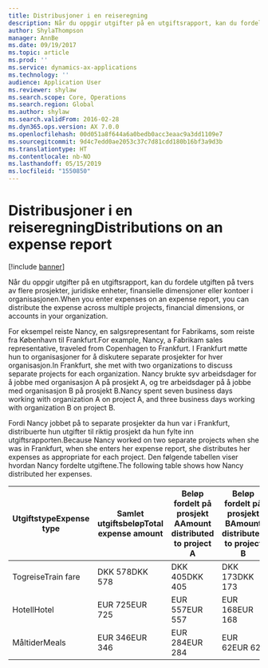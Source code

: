 ```yaml
---
title: Distribusjoner i en reiseregning
description: Når du oppgir utgifter på en utgiftsrapport, kan du fordele utgiften på tvers av flere prosjekter, juridiske enheter eller kontoer i organisasjonen.
author: ShylaThompson
manager: AnnBe
ms.date: 09/19/2017
ms.topic: article
ms.prod: ''
ms.service: dynamics-ax-applications
ms.technology: ''
audience: Application User
ms.reviewer: shylaw
ms.search.scope: Core, Operations
ms.search.region: Global
ms.author: shylaw
ms.search.validFrom: 2016-02-28
ms.dyn365.ops.version: AX 7.0.0
ms.openlocfilehash: 00d051a8f644a6a0bedb0acc3eaac9a3dd1109e7
ms.sourcegitcommit: 9d4c7edd0ae2053c37c7d81cdd180b16bf3a9d3b
ms.translationtype: HT
ms.contentlocale: nb-NO
ms.lasthandoff: 05/15/2019
ms.locfileid: "1550850"
---
```

# <a name="distributions-on-an-expense-report"></a><span data-ttu-id="48ddb-103">Distribusjoner i en reiseregning</span><span class="sxs-lookup"><span data-stu-id="48ddb-103">Distributions on an expense report</span></span>

[!include [banner](../includes/banner.md)]

<span data-ttu-id="48ddb-104"> Når du oppgir utgifter på en utgiftsrapport, kan du fordele utgiften på tvers av flere prosjekter, juridiske enheter, finansielle dimensjoner eller kontoer i organisasjonen.</span><span class="sxs-lookup"><span data-stu-id="48ddb-104">When you enter expenses on an expense report, you can distribute the expense across multiple projects, financial dimensions, or accounts in your organization.</span></span>

<span data-ttu-id="48ddb-105">For eksempel reiste Nancy, en salgsrepresentant for Fabrikams, som reiste fra København til Frankfurt.</span><span class="sxs-lookup"><span data-stu-id="48ddb-105">For example, Nancy, a Fabrikam sales representative, traveled from Copenhagen to Frankfurt.</span></span> <span data-ttu-id="48ddb-106">I Frankfurt møtte hun to organisasjoner for å diskutere separate prosjekter for hver organisasjon.</span><span class="sxs-lookup"><span data-stu-id="48ddb-106">In Frankfurt, she met with two organizations to discuss separate projects for each organization.</span></span> <span data-ttu-id="48ddb-107">Nancy brukte syv arbeidsdager for å jobbe med organisasjon A på prosjekt A, og tre arbeidsdager på å jobbe med organisasjon B på prosjekt B.</span><span class="sxs-lookup"><span data-stu-id="48ddb-107">Nancy spent seven business days working with organization A on project A, and three business days working with organization B on project B.</span></span>

<span data-ttu-id="48ddb-108">Fordi Nancy jobbet på to separate prosjekter da hun var i Frankfurt, distribuerte hun utgifter til riktig prosjekt da hun fylte inn utgiftsrapporten.</span><span class="sxs-lookup"><span data-stu-id="48ddb-108">Because Nancy worked on two separate projects when she was in Frankfurt, when she enters her expense report, she distributes her expenses as appropriate for each project.</span></span> <span data-ttu-id="48ddb-109">Den følgende tabellen viser hvordan Nancy fordelte utgiftene.</span><span class="sxs-lookup"><span data-stu-id="48ddb-109">The following table shows how Nancy distributed her expenses.</span></span>


| <span data-ttu-id="48ddb-110">Utgiftstype</span><span class="sxs-lookup"><span data-stu-id="48ddb-110">Expense type</span></span> | <span data-ttu-id="48ddb-111">Samlet utgiftsbeløp</span><span class="sxs-lookup"><span data-stu-id="48ddb-111">Total expense amount</span></span>|<span data-ttu-id="48ddb-112">Beløp fordelt på prosjekt A</span><span class="sxs-lookup"><span data-stu-id="48ddb-112">Amount distributed to project A</span></span>| <span data-ttu-id="48ddb-113">Beløp fordelt på prosjekt B</span><span class="sxs-lookup"><span data-stu-id="48ddb-113">Amount distributed to project B</span></span> |
|--------------|---------------------|-------------------------------|---------------------------------|
|<span data-ttu-id="48ddb-114">Togreise</span><span class="sxs-lookup"><span data-stu-id="48ddb-114">Train fare</span></span>   |<span data-ttu-id="48ddb-115">DKK 578</span><span class="sxs-lookup"><span data-stu-id="48ddb-115">DKK 578</span></span>              |<span data-ttu-id="48ddb-116">DKK 405</span><span class="sxs-lookup"><span data-stu-id="48ddb-116">DKK 405</span></span>                        |<span data-ttu-id="48ddb-117">DKK 173</span><span class="sxs-lookup"><span data-stu-id="48ddb-117">DKK 173</span></span>                          |
|<span data-ttu-id="48ddb-118">Hotell</span><span class="sxs-lookup"><span data-stu-id="48ddb-118">Hotel</span></span>         |<span data-ttu-id="48ddb-119">EUR 725</span><span class="sxs-lookup"><span data-stu-id="48ddb-119">EUR 725</span></span>              |<span data-ttu-id="48ddb-120">EUR 557</span><span class="sxs-lookup"><span data-stu-id="48ddb-120">EUR 557</span></span>                        |<span data-ttu-id="48ddb-121">EUR 168</span><span class="sxs-lookup"><span data-stu-id="48ddb-121">EUR 168</span></span>                          |
|<span data-ttu-id="48ddb-122">Måltider</span><span class="sxs-lookup"><span data-stu-id="48ddb-122">Meals</span></span>         |<span data-ttu-id="48ddb-123">EUR 346</span><span class="sxs-lookup"><span data-stu-id="48ddb-123">EUR 346</span></span>              |<span data-ttu-id="48ddb-124">EUR 284</span><span class="sxs-lookup"><span data-stu-id="48ddb-124">EUR 284</span></span>                        |<span data-ttu-id="48ddb-125">EUR 62</span><span class="sxs-lookup"><span data-stu-id="48ddb-125">EUR 62</span></span>                           |

